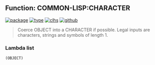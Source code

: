 ## Function: COMMON-LISP:CHARACTER
[![package](https://img.shields.io/badge/Package-COMMON--LISP-5f9ea0.svg?style=social&colorA=999999)](../) [![type](https://img.shields.io/badge/Type-Function-5f9ea0.svg?style=social&colorA=999999)](../#function) [![clhs](https://img.shields.io/badge/CLHS-CHARACTER-5f9ea0.svg?style=social&colorA=999999)](http://www.lispworks.com/documentation/HyperSpec/Body/a_ch.htm) [![github](https://img.shields.io/badge/GitHub-View_the_source-5f9ea0.svg?style=social&colorA=999999&logo=github)](https://github.com/sbcl/sbcl/blob/master/src/code/target-char.lisp/) 

> Coerce OBJECT into a CHARACTER if possible. Legal inputs are characters,
> strings and symbols of length 1.

### Lambda list
```
(OBJECT)
```
